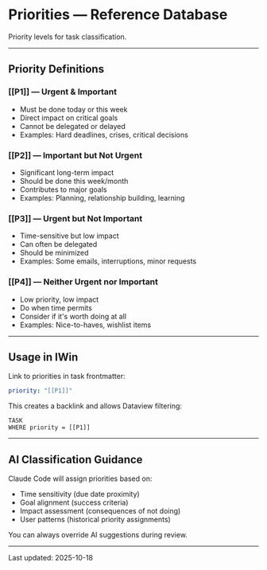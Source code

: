# Priorities — Reference Database

Priority levels for task classification.

---

## Priority Definitions

### [[P1]] — Urgent & Important
- Must be done today or this week
- Direct impact on critical goals
- Cannot be delegated or delayed
- Examples: Hard deadlines, crises, critical decisions

### [[P2]] — Important but Not Urgent
- Significant long-term impact
- Should be done this week/month
- Contributes to major goals
- Examples: Planning, relationship building, learning

### [[P3]] — Urgent but Not Important
- Time-sensitive but low impact
- Can often be delegated
- Should be minimized
- Examples: Some emails, interruptions, minor requests

### [[P4]] — Neither Urgent nor Important
- Low priority, low impact
- Do when time permits
- Consider if it's worth doing at all
- Examples: Nice-to-haves, wishlist items

---

## Usage in IWin

Link to priorities in task frontmatter:

```yaml
priority: "[[P1]]"
```

This creates a backlink and allows Dataview filtering:

```dataview
TASK
WHERE priority = [[P1]]
```

---

## AI Classification Guidance

Claude Code will assign priorities based on:
- Time sensitivity (due date proximity)
- Goal alignment (success criteria)
- Impact assessment (consequences of not doing)
- User patterns (historical priority assignments)

You can always override AI suggestions during review.

---

Last updated: 2025-10-18
